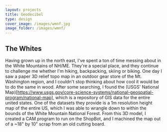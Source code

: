 ```yaml
---
layout: projects
title: Geodecibel
type: design
cover_image: /images/wmnf.jpg
image_folder: /images/wmnf/
---
```


## The Whites

Having grown up in the north east, I've spent a ton of time messing about in the White Mountains of NH/ME. They're a special place, and they continue to challenge me whether I'm hiking, backpacking, skiing or biking. One day I saw a paper 3D relief topo map in an outdoor gear store of the Mt. Washington region, and I couldn't stop thinking about how cool it would be to do the same in wood. After some searching, I found the (USGS' National Map)[https://www.usgs.gov/core-science-systems/national-geospatial-program/national-map], which is a repository of GIS data for the entire united states. One of the datasets they provide is a 1m resolution height map of the entire US, which I was able to wrangle down to within the bounds of the White Mountain National Forest. From this 3D model, I created a CAM program to run on the ShopBot, and I machined the map out of a ~18" by 10" scrap from an old cutting board. 


